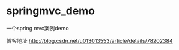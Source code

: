 # springmvc_demo

一个spring mvc案例demo

博客地址 http://blog.csdn.net/u013013553/article/details/78202384

